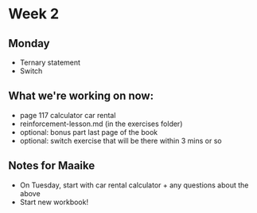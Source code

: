 # Week 2

## Monday
- Ternary statement
- Switch

## What we're working on now:
- page 117 calculator car rental
- reinforcement-lesson.md (in the exercises folder)
- optional: bonus part last page of the book
- optional: switch exercise that will be there within 3 mins or so

## Notes for Maaike
- On Tuesday, start with car rental calculator + any questions about the above
- Start new workbook!